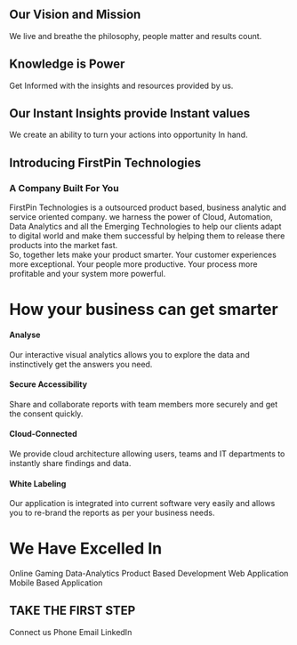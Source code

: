 

## Our Vision and Mission

We live and breathe the philosophy, people matter and results count.
## Knowledge is Power 
Get Informed with the insights and resources provided by us. 

## Our Instant Insights provide Instant values
We create an ability to turn your actions into opportunity In hand.
 

## Introducing FirstPin Technologies
### A Company Built For You

FirstPin Technologies is a outsourced product based, business analytic and service oriented company. we harness  the power of Cloud, Automation, Data Analytics and all the Emerging Technologies to help our clients adapt to digital world and make them successful by helping them to release there products into the market fast.  
So, together lets make your product smarter. Your customer experiences more exceptional. Your people more productive. Your process more profitable and your system more powerful.

# How your business can get smarter

#### Analyse

Our interactive visual analytics allows you to explore the data and instinctively get the answers you need.

#### Secure Accessibility

Share and collaborate reports with team members more securely and get the consent quickly.

#### Cloud-Connected

We provide cloud architecture allowing users, teams and IT departments to instantly share findings and data.

#### White Labeling

Our application is integrated into current software very easily and allows you to re-brand the reports as per your business needs.

# We Have Excelled In

Online Gaming
Data-Analytics
Product Based Development
Web Application
Mobile Based Application


## TAKE THE FIRST STEP

Connect us
Phone   			Email		  LinkedIn


<!--stackedit_data:
eyJoaXN0b3J5IjpbMzY5MjE2MzA5LC0xMDg5Mzc3ODQ0LDE3MD
gzMTk5MTYsLTE4MTYxMTMzMDAsLTIwNDYwMzM1NzAsLTU2NTEw
NDQyLDc2NzU3NDgwLC0xNjU3NzA1MjYsNzcxNzcyNTQzLDYxND
kwMjY0NywtOTYwNDcyODQ3LC05MDQwNDc0NCwtMTAwNjQ5NzU5
MywtMTg5MzQ1OTc0MywxNDQyMDc3MTQ3LC0xNTE1ODY0NTI5LD
MwMTg3NzY5NywtMTk4ODcyODg2NSwtMTI3OTQ5NTYxNCwxMDcx
MzQwOTEwXX0=
-->